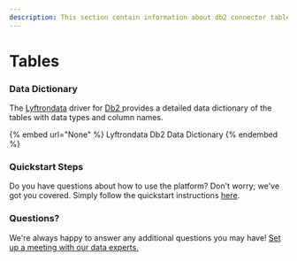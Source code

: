 ```yaml
---
description: This section contain information about db2 connector tables information
---
```


# Tables

### Data Dictionary

The [Lyftrondata](https://www.lyftrondata.com/) driver for [Db2](None/)[ ](https://www.lyftrondata.com/integration/db2/)provides a detailed data dictionary of the tables with data types and column names.

{% embed url="None" %}
Lyftrondata Db2 Data Dictionary
{% endembed %}

### Quickstart Steps

Do you have questions about how to use the platform? Don't worry; we've got you covered. Simply follow the quickstart instructions [here](../README.md).

### Questions? <a href="#questions" id="questions"></a>

We're always happy to answer any additional questions you may have! [Set up a meeting with our data experts.](https://www.lyftrondata.com/book-a-meeting/)


